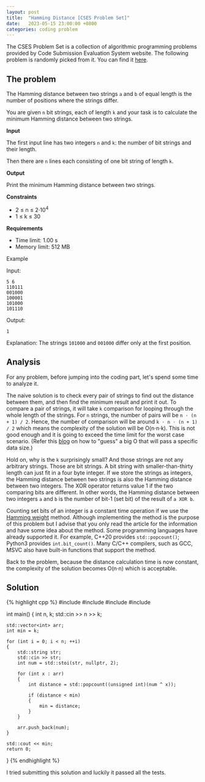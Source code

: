 ```yaml
---
layout: post
title:  "Hamming Distance [CSES Problem Set]"
date:   2023-05-15 23:00:00 +0800
categories: coding problem
--- 
```

The CSES Problem Set is a collection of algorithmic programming problems provided by Code Submission Evaluation System website. The following problem is randomly picked from it. You can find it [here][problem-source].

## The problem

The Hamming distance between two strings `a` and `b` of equal length is the number of positions where the strings differ.

You are given `n` bit strings, each of length `k` and your task is to calculate the minimum Hamming distance between two strings.

**Input**

The first input line has two integers `n` and `k`: the number of bit strings and their length.

Then there are `n` lines each consisting of one bit string of length `k`.

**Output**

Print the minimum Hamming distance between two strings.

**Constraints**

* 2 ≤ n ≤ 2⋅10<sup>4</sup>
* 1 ≤ k ≤ 30

**Requirements**

* Time limit: 1.00 s
* Memory limit: 512 MB

Example

Input:
```
5 6
110111
001000
100001
101000
101110
```

Output:
```
1
```

Explanation: The strings `101000` and `001000` differ only at the first position.

## Analysis

For any problem, before jumping into the coding part, let's spend some time to analyze it.

The naive solution is to check every pair of strings to find out the distance between them, and then find the minimum result and print it out. To compare a pair of strings, it will take `k` comparison for looping through the whole length of the strings. For `n` strings, the number of pairs will be `n ⋅ (n + 1) / 2`. Hence, the number of comparison will be around `k ⋅ n ⋅ (n + 1) / 2` which means the complexity of the solution will be O(n⋅n⋅k). This is not good enough and it is going to exceed the time limit for the worst case scenario. (Refer this [blog][codeforces-blog-guessing-algorithm] on how to "guess" a big O that will pass a specific data size.)

Hold on, why is the `k` surprisingly small? And those strings are not any arbitrary strings. Those are bit strings. A bit string with smaller-than-thirty length can just fit in a four byte integer. If we store the strings as integers, the Hamming distance between two strings is also the Hamming distance between two integers. The XOR operator returns value 1 if the two comparing bits are different. In other words, the Hamming distance between two integers `a` and `b` is the number of bit-1 (set bit) of the result of `a XOR b`.

Counting set bits of an integer is a constant time operation if we use the [Hamming weight][hamming-weight-alg-wiki] method. Although implementing the method is the purpose of this problem but I advise that you only read the article for the information and have some idea about the method. Some programming languages have already supported it. For example, C++20 provides `std::popcount()`; Python3 provides `int.bit_count()`. Many C/C++ compilers, such as GCC, MSVC also have built-in functions that support the method.

Back to the problem, because the distance calculation time is now constant, the complexity of the solution becomes O(n⋅n) which is acceptable.

## Solution

{% highlight cpp %}
#include <bit>
#include <iostream>
#include <vector>
#include <string>

int main()
{
    int n, k;
    std::cin >> n >> k;

    std::vector<int> arr;
    int min = k;

    for (int i = 0; i < n; ++i)
    {
        std::string str;
        std::cin >> str;
        int num = std::stoi(str, nullptr, 2);

        for (int x : arr)
        {
            int distance = std::popcount((unsigned int)(num ^ x));

            if (distance < min)
            {
                min = distance;
            }
        }

        arr.push_back(num);
    }

    std::cout << min;
    return 0;
}
{% endhighlight %}

I tried submitting this solution and luckily it passed all the tests.

[problem-source]: https://cses.fi/problemset/task/2136
[codeforces-blog-guessing-algorithm]: https://codeforces.com/blog/entry/21344
[hamming-weight-alg-wiki]: https://en.wikipedia.org/wiki/Hamming_weight
